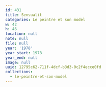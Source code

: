 ```yaml
---
id: 431
title: Sensualit
categories: Le peintre et son model
w: 42
h: 46
location: null
note: null
file: null
year: '1978'
year_start: 1978
year_end: null
image: null
uuid: 12795c62-711f-4dcf-b3d3-0c2f4ecce0fd
collections:
  - le-peintre-et-son-model
---
```


